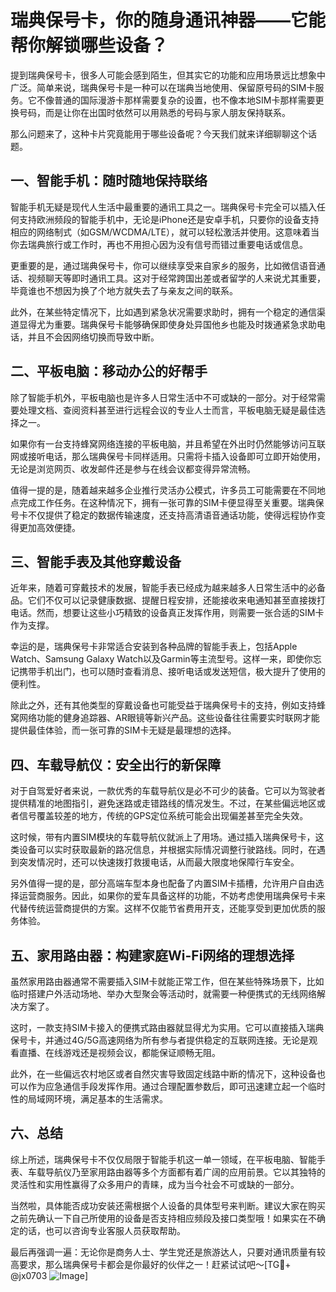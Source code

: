 # 瑞典保号卡，你的随身通讯神器——它能帮你解锁哪些设备？

提到瑞典保号卡，很多人可能会感到陌生，但其实它的功能和应用场景远比想象中广泛。简单来说，瑞典保号卡是一种可以在瑞典当地使用、保留原号码的SIM卡服务。它不像普通的国际漫游卡那样需要复杂的设置，也不像本地SIM卡那样需要更换号码，而是让你在出国时依然可以用熟悉的号码与家人朋友保持联系。

那么问题来了，这种卡片究竟能用于哪些设备呢？今天我们就来详细聊聊这个话题。

## 一、智能手机：随时随地保持联络

智能手机无疑是现代人生活中最重要的通讯工具之一。瑞典保号卡完全可以插入任何支持欧洲频段的智能手机中，无论是iPhone还是安卓手机，只要你的设备支持相应的网络制式（如GSM/WCDMA/LTE），就可以轻松激活并使用。这意味着当你去瑞典旅行或工作时，再也不用担心因为没有信号而错过重要电话或信息。

更重要的是，通过瑞典保号卡，你可以继续享受来自家乡的服务，比如微信语音通话、视频聊天等即时通讯工具。这对于经常跨国出差或者留学的人来说尤其重要，毕竟谁也不想因为换了个地方就失去了与亲友之间的联系。

此外，在某些特定情况下，比如遇到紧急状况需要求助时，拥有一个稳定的通信渠道显得尤为重要。瑞典保号卡能够确保即使身处异国他乡也能及时拨通紧急求助电话，并且不会因网络切换而导致中断。

## 二、平板电脑：移动办公的好帮手

除了智能手机外，平板电脑也是许多人日常生活中不可或缺的一部分。对于经常需要处理文档、查阅资料甚至进行远程会议的专业人士而言，平板电脑无疑是最佳选择之一。

如果你有一台支持蜂窝网络连接的平板电脑，并且希望在外出时仍然能够访问互联网或接听电话，那么瑞典保号卡同样适用。只需将卡插入设备即可立即开始使用，无论是浏览网页、收发邮件还是参与在线会议都变得异常流畅。

值得一提的是，随着越来越多企业推行灵活办公模式，许多员工可能需要在不同地点完成工作任务。在这种情况下，拥有一张可靠的SIM卡便显得至关重要。瑞典保号卡不仅提供了稳定的数据传输速度，还支持高清语音通话功能，使得远程协作变得更加高效便捷。

## 三、智能手表及其他穿戴设备

近年来，随着可穿戴技术的发展，智能手表已经成为越来越多人日常生活中的必备品。它们不仅可以记录健康数据、提醒日程安排，还能接收来电通知甚至直接拨打电话。然而，想要让这些小巧精致的设备真正发挥作用，则需要一张合适的SIM卡作为支撑。

幸运的是，瑞典保号卡非常适合安装到各种品牌的智能手表上，包括Apple Watch、Samsung Galaxy Watch以及Garmin等主流型号。这样一来，即使你忘记携带手机出门，也可以随时查看消息、接听电话或发送短信，极大提升了使用的便利性。

除此之外，还有其他类型的穿戴设备也可能受益于瑞典保号卡的支持，例如支持蜂窝网络功能的健身追踪器、AR眼镜等新兴产品。这些设备往往需要实时联网才能提供最佳体验，而一张可靠的SIM卡无疑是最理想的选择。

## 四、车载导航仪：安全出行的新保障

对于自驾爱好者来说，一款优秀的车载导航仪是必不可少的装备。它可以为驾驶者提供精准的地图指引，避免迷路或走错路线的情况发生。不过，在某些偏远地区或者信号覆盖较差的地方，传统的GPS定位系统可能会出现偏差甚至完全失效。

这时候，带有内置SIM模块的车载导航仪就派上了用场。通过插入瑞典保号卡，这类设备可以实时获取最新的路况信息，并根据实际情况调整行驶路线。同时，在遇到突发情况时，还可以快速拨打救援电话，从而最大限度地保障行车安全。

另外值得一提的是，部分高端车型本身也配备了内置SIM卡插槽，允许用户自由选择运营商服务。因此，如果你的爱车具备这样的功能，不妨考虑使用瑞典保号卡来代替传统运营商提供的方案。这样不仅能节省费用开支，还能享受到更加优质的服务体验。

## 五、家用路由器：构建家庭Wi-Fi网络的理想选择

虽然家用路由器通常不需要插入SIM卡就能正常工作，但在某些特殊场景下，比如临时搭建户外活动场地、举办大型聚会等活动时，就需要一种便携式的无线网络解决方案了。

这时，一款支持SIM卡接入的便携式路由器就显得尤为实用。它可以直接插入瑞典保号卡，并通过4G/5G高速网络为所有参与者提供稳定的互联网连接。无论是观看直播、在线游戏还是视频会议，都能保证顺畅无阻。

此外，在一些偏远农村地区或者自然灾害导致固定线路中断的情况下，这种设备也可以作为应急通信手段发挥作用。通过合理配置参数后，即可迅速建立起一个临时性的局域网环境，满足基本的生活需求。

## 六、总结

综上所述，瑞典保号卡不仅仅局限于智能手机这一单一领域，在平板电脑、智能手表、车载导航仪乃至家用路由器等多个方面都有着广阔的应用前景。它以其独特的灵活性和实用性赢得了众多用户的青睐，成为当今社会不可或缺的一部分。

当然啦，具体能否成功安装还需根据个人设备的具体型号来判断。建议大家在购买之前先确认一下自己所使用的设备是否支持相应频段及接口类型哦！如果实在不确定的话，也可以咨询专业客服人员获取帮助。

最后再强调一遍：无论你是商务人士、学生党还是旅游达人，只要对通讯质量有较高要求，那么瑞典保号卡都会是你最好的伙伴之一！赶紧试试吧～[TG💪+ @jx0703 ![Image](https://github.com/user-attachments/assets/dbca1d08-cadb-493c-b0ec-ad6f7a83f270)]